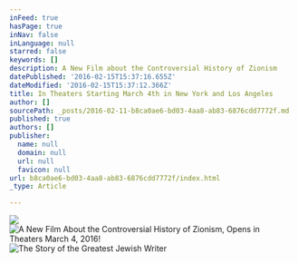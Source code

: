 ```yaml
---
inFeed: true
hasPage: true
inNav: false
inLanguage: null
starred: false
keywords: []
description: A New Film about the Controversial History of Zionism
datePublished: '2016-02-15T15:37:16.655Z'
dateModified: '2016-02-15T15:37:12.366Z'
title: In Theaters Starting March 4th in New York and Los Angeles
author: []
sourcePath: _posts/2016-02-11-b8ca0ae6-bd03-4aa8-ab83-6876cdd7772f.md
published: true
authors: []
publisher:
  name: null
  domain: null
  url: null
  favicon: null
url: b8ca0ae6-bd03-4aa8-ab83-6876cdd7772f/index.html
_type: Article

---
```

![](https://the-grid-user-content.s3-us-west-2.amazonaws.com/8b21d463-64df-434f-8a7a-c47d64f8a03f.jpg)
![A New Film About the Controversial History of Zionism, Opens in Theaters March 4, 2016!](https://s3-us-west-2.amazonaws.com/the-grid-img/p/1ece2c658fc00fa2a02bb9b73928be75c65b975c.jpg)
![The Story of the Greatest Jewish Writer](https://the-grid-user-content.s3-us-west-2.amazonaws.com/5914d789-f182-4339-8a17-c3acc8eb2607.jpg)
